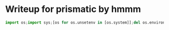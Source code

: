 # Writeup for prismatic by hmmm

```py
import os;import sys;[os for os.unsetenv in [os.system]];del os.environ[sys.executable]
```
